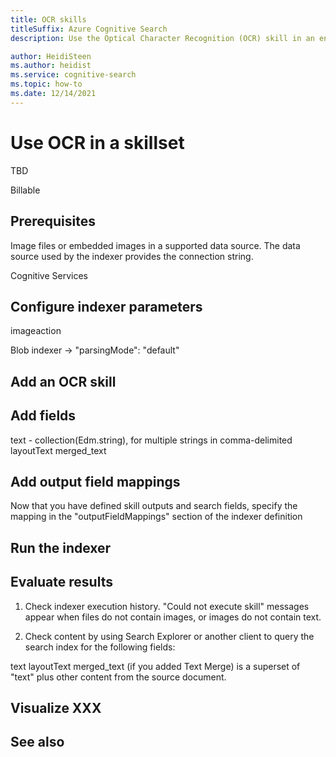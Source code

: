 ```yaml
---
title: OCR skills
titleSuffix: Azure Cognitive Search
description: Use the Optical Character Recognition (OCR) skill in an enrichment pipeline to create searchable text from images.

author: HeidiSteen
ms.author: heidist
ms.service: cognitive-search
ms.topic: how-to
ms.date: 12/14/2021
---
```


# Use OCR in a skillset

TBD

Billable

## Prerequisites

Image files or embedded images in a supported data source. The data source used by the indexer provides the connection string.

Cognitive Services

## Configure indexer parameters

imageaction

Blob indexer -> "parsingMode": "default"

## Add an OCR skill

## Add fields

text - collection(Edm.string), for multiple strings in comma-delimited
layoutText
merged_text

## Add output field mappings

Now that you have defined skill outputs and search fields, specify the mapping in the "outputFieldMappings" section of the indexer definition

## Run the indexer

## Evaluate results

1. Check indexer execution history. "Could not execute skill" messages appear when files do not contain images, or images do not contain text.

1. Check content by using Search Explorer or another client to query the search index for the following fields:

text
layoutText
merged_text (if you added Text Merge) is a superset of "text" plus other content from the source document.


## Visualize XXX

## See also


